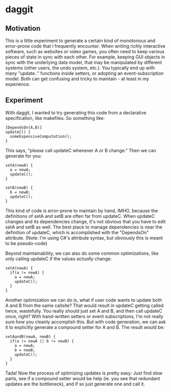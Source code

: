 # daggit
## Motivation
This is a little experiment to generate a certain kind of monotonous and error-prone code that I frequently encounter. When writing richly interactive software, such as websites or video games, you often need to keep various pieces of state in sync with each other. For example, keeping GUI objects in sync with the underlying data model, that may be manipulated by different systems (other users, the undo system, etc.). You typically end up with many "update.." functions inside setters, or adopting an event-subscription model. Both can get confusing and tricky to maintain - at least in my experience.

## Experiment
With daggit, I wanted to try generating this code from a declarative specification, like makefiles. So something like:
```
[DependsOn(A,B)]
updateC() {
  someExpensiveComputation();
}
```
This says, "please call updateC whenever A or B change." Then we can generate for you:
```
setA(newA) {
  a = newA;
  updateC();
}

setB(newB) {
  b = newB;
  updateC();
}
```
This kind of code is error-prone to maintain by hand, IMHO, because the definitions of setA and setB are often far from updateC. When updateC changes and its dependencies change, it's not obvious that you have to edit setA and setB as well. The best place to manage dependencies is near the definition of updateC, which is accomplished with the "DependsOn" attribute. (Note: I'm using C#'s attribute syntax, but obviously this is meant to be pseudo-code)

Beyond maintainability, we can also do some common optimizations, like only calling updateC if the values *actually* change:
```
setA(newA) {
  if(a != newA) {
    a = newA;
    updateC();
  }
}
```
Another optimization we can do is, what if user code wants to update both A and B from the same callsite? That would result in updateC getting called twice, wastefully. You really should just set A and B, and then call updateC once, right? With hand-written setters or event subscriptions, I'm not really sure how you cleanly accomplish this. But with code generation, we can ask it to explicitly generate a compound setter for A and B. The result would be:
```
setAandB(newA, newB) {
  if(a != newA || b != newB) {
    a = newA;
    b = newB;
    updateC();
  }
}
```
Tada! Now the process of optimizing updates is pretty easy: Just find slow parts, see if a compound setter would be help (ie. you see that redundant updates are the bottleneck), and if so just generate one and call it.
